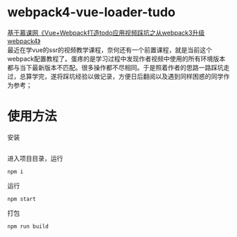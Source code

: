 # webpack4-vue-loader-tudo
[基于慕课网《Vue+Webpack打造todo应用视频踩坑之从webpack3升级webpack4》](https://www.imooc.com/video/16402)<br> 
最近在学vue的ssr的视频教学课程，奈何还有一个前置课程，就是当前这个webpack配置教程了。蛋疼的是学习过程中发现作者视频中使用的所有环境版本都与当下最新版本不匹配。很多操作都不尽相同。于是照着作者的思路一路踩坑走过，总算学完，遂将踩坑经验以做记录，方便日后翻阅以及遇到同样困惑的同学作为参考；<br>
# 使用方法
安装
```
```
进入项目目录，运行 
```
npm i

```
运行 
```
npm start
```
打包 
```
npm run build
```
<br>
